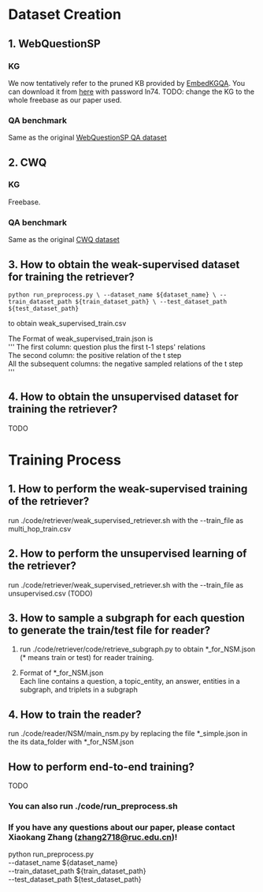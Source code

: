 
# Dataset Creation

## 1. WebQuestionSP

### KG
We now tentatively refer to the pruned KB provided by [EmbedKGQA](https://github.com/malllabiisc/EmbedKGQA). You can download it from [here](https://pan.baidu.com/s/1FTKgDf-VqSna6Ghdc58ncw) with password ln74.
TODO: change the KG to the whole freebase as our paper used.

### QA benchmark
Same as the original [WebQuestionSP QA dataset](https://www.microsoft.com/en-us/download/details.aspx?id=52763)

## 2. CWQ

### KG
Freebase. 

### QA benchmark
Same as the original [CWQ dataset](https://allenai.org/data/complexwebquestions)

## 3. How to obtain the weak-supervised dataset for training the retriever?

`
python run_preprocess.py \
    --dataset_name ${dataset_name} \
    --train_dataset_path ${train_dataset_path} \
    --test_dataset_path ${test_dataset_path}
`

to obtain weak_supervised_train.csv

The Format of weak_supervised_train.json is <br>
'''
The first column: question plus the first t-1 steps' relations <br>
The second column: the positive relation of the t step <br>
All the subsequent columns: the negative sampled relations of the t step <br>
'''
## 4. How to obtain the unsupervised dataset for training the retriever?
TODO

# Training Process

## 1. How to perform the weak-supervised training of the retriever?
run ./code/retriever/weak_supervised_retriever.sh with the --train_file as multi_hop_train.csv

## 2. How to perform the unsupervised learning of the retriever?
run ./code/retriever/weak_supervised_retriever.sh with the --train_file as unsupervised.csv (TODO)

## 3. How to sample a subgraph for each question to generate the train/test file for reader?
1. run ./code/retriever/code/retrieve_subgraph.py to obtain \*_for_NSM.json (\* means train or test) for reader training.

2. Format of *_for_NSM.json <br>
Each line contains a question, a topic_entity, an answer, entities in a subgraph, and triplets in a subgraph

## 4. How to train the reader?
run ./code/reader/NSM/main_nsm.py by replacing the file *_simple.json in the its data_folder with *_for_NSM.json

## How to perform end-to-end training?
TODO

### You can also run ./code/run_preprocess.sh


### If you have any questions about our paper, please contact Xiaokang Zhang (zhang2718@ruc.edu.cn)! 

python run_preprocess.py \
    --dataset_name ${dataset_name} \
    --train_dataset_path ${train_dataset_path} \
    --test_dataset_path ${test_dataset_path}
